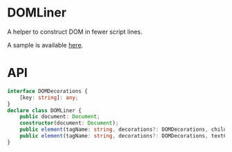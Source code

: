 DOMLiner
========

A helper to construct DOM in fewer script lines.

A sample is available [here](//saschanaz.github.io/DOMLiner/sample).

# API

```typescript
interface DOMDecorations {
    [key: string]: any;
}
declare class DOMLiner {
    public document: Document;
    constructor(document: Document);
    public element(tagName: string, decorations?: DOMDecorations, children?: Node[]): Element;
    public element(tagName: string, decorations?: DOMDecorations, textContent?: string): Element;
}
```
